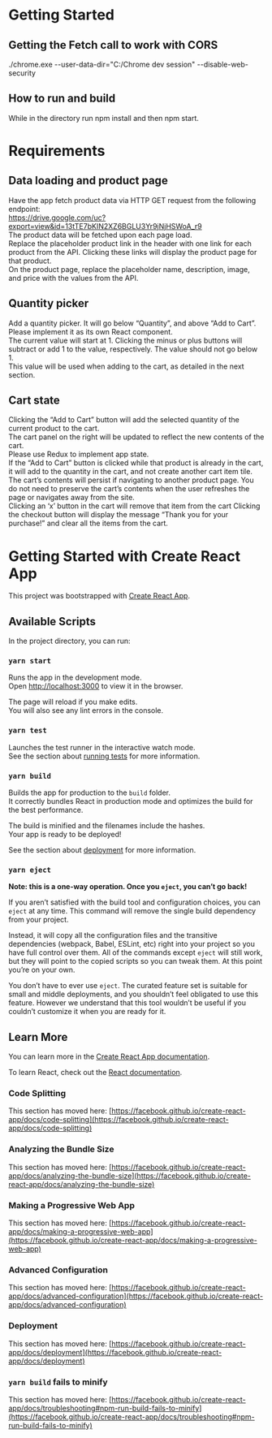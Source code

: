 # Getting Started
## Getting the Fetch call to work with CORS
./chrome.exe --user-data-dir="C:/Chrome dev session" --disable-web-security

## How to run and build
While in the directory run npm install and then npm start.

# Requirements
## Data loading and product page
Have the app fetch product data via HTTP GET request from the following endpoint: \
https://drive.google.com/uc?export=view&id=13tTE7bKIN2XZ6BGLU3Yr9jNjHSWoA_r9 \
The product data will be fetched upon each page load. \
Replace the placeholder product link in the header with one link for each product from the API. Clicking these links will display the product page for that product. \
On the product page, replace the placeholder name, description, image, and price with the values from the API. 

## Quantity picker
Add a quantity picker. It will go below “Quantity”, and above “Add to Cart”. \
Please implement it as its own React component. \
The current value will start at 1. Clicking the minus or plus buttons will subtract or add 1 to the value, respectively. The value should not go below 1. \
This value will be used when adding to the cart, as detailed in the next section.

## Cart state
Clicking the “Add to Cart” button will add the selected quantity of the current product to the cart. \
The cart panel on the right will be updated to reflect the new contents of the cart. \
Please use Redux to implement app state. \
If the “Add to Cart” button is clicked while that product is already in the cart, it will add to the quantity in the cart, and not create another cart item tile. \
The cart’s contents will persist if navigating to another product page. You do not need to preserve the cart’s contents when the user refreshes the page or navigates away from the site. \
Clicking an ‘x’ button in the cart will remove that item from the cart Clicking the checkout button will display the message “Thank you for your purchase!” and clear all the items from the cart. 


# Getting Started with Create React App

This project was bootstrapped with [Create React App](https://github.com/facebook/create-react-app).

## Available Scripts

In the project directory, you can run:

### `yarn start`

Runs the app in the development mode.\
Open [http://localhost:3000](http://localhost:3000) to view it in the browser.

The page will reload if you make edits.\
You will also see any lint errors in the console.

### `yarn test`

Launches the test runner in the interactive watch mode.\
See the section about [running tests](https://facebook.github.io/create-react-app/docs/running-tests) for more information.

### `yarn build`

Builds the app for production to the `build` folder.\
It correctly bundles React in production mode and optimizes the build for the best performance.

The build is minified and the filenames include the hashes.\
Your app is ready to be deployed!

See the section about [deployment](https://facebook.github.io/create-react-app/docs/deployment) for more information.

### `yarn eject`

**Note: this is a one-way operation. Once you `eject`, you can’t go back!**

If you aren’t satisfied with the build tool and configuration choices, you can `eject` at any time. This command will remove the single build dependency from your project.

Instead, it will copy all the configuration files and the transitive dependencies (webpack, Babel, ESLint, etc) right into your project so you have full control over them. All of the commands except `eject` will still work, but they will point to the copied scripts so you can tweak them. At this point you’re on your own.

You don’t have to ever use `eject`. The curated feature set is suitable for small and middle deployments, and you shouldn’t feel obligated to use this feature. However we understand that this tool wouldn’t be useful if you couldn’t customize it when you are ready for it.

## Learn More

You can learn more in the [Create React App documentation](https://facebook.github.io/create-react-app/docs/getting-started).

To learn React, check out the [React documentation](https://reactjs.org/).

### Code Splitting

This section has moved here: [https://facebook.github.io/create-react-app/docs/code-splitting](https://facebook.github.io/create-react-app/docs/code-splitting)

### Analyzing the Bundle Size

This section has moved here: [https://facebook.github.io/create-react-app/docs/analyzing-the-bundle-size](https://facebook.github.io/create-react-app/docs/analyzing-the-bundle-size)

### Making a Progressive Web App

This section has moved here: [https://facebook.github.io/create-react-app/docs/making-a-progressive-web-app](https://facebook.github.io/create-react-app/docs/making-a-progressive-web-app)

### Advanced Configuration

This section has moved here: [https://facebook.github.io/create-react-app/docs/advanced-configuration](https://facebook.github.io/create-react-app/docs/advanced-configuration)

### Deployment

This section has moved here: [https://facebook.github.io/create-react-app/docs/deployment](https://facebook.github.io/create-react-app/docs/deployment)

### `yarn build` fails to minify

This section has moved here: [https://facebook.github.io/create-react-app/docs/troubleshooting#npm-run-build-fails-to-minify](https://facebook.github.io/create-react-app/docs/troubleshooting#npm-run-build-fails-to-minify)
